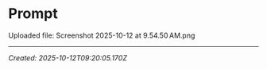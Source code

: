 # Prompt

Uploaded file: Screenshot 2025-10-12 at 9.54.50 AM.png

---

*Created: 2025-10-12T09:20:05.170Z*